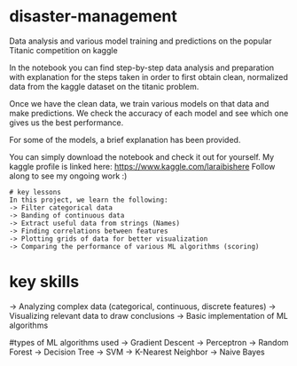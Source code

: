 # disaster-management

Data analysis and various model training and predictions on the popular Titanic competition on kaggle

In the notebook you can find step-by-step data analysis and preparation with explanation for the steps taken in order to first obtain clean, normalized data from the kaggle dataset on the titanic problem.

Once we have the clean data, we train various models on that data and make predictions. We check the accuracy of each model and see which one gives us the best performance.

For some of the models, a brief explanation has been provided.

You can simply download the notebook and check it out for yourself. My kaggle profile is linked here: https://www.kaggle.com/laraibishere Follow along to see my ongoing work :)

    # key lessons
    In this project, we learn the following:
    -> Filter categorical data
    -> Banding of continuous data
    -> Extract useful data from strings (Names)
    -> Finding correlations between features
    -> Plotting grids of data for better visualization
    -> Comparing the performance of various ML algorithms (scoring)

# key skills
-> Analyzing complex data (categorical, continuous, discrete features)
-> Visualizing relevant data to draw conclusions
-> Basic implementation of ML algorithms

 #types of ML algorithms used
 -> Gradient Descent
 -> Perceptron
 -> Random Forest
 -> Decision Tree
 -> SVM
 -> K-Nearest Neighbor
 -> Naive Bayes

